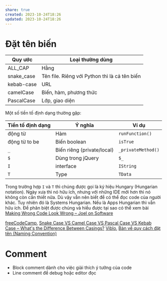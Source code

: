 ```yaml
---
share: true
created: 2023-10-24T18:26
updated: 2023-10-24T18:26
---
```

# Đặt tên biến

| Quy ước    | Loại thường dùng                              |
| ---------- | --------------------------------------------- |
| ALL_CAP    | Hằng                                          |
| snake_case | Tên file. Riêng với Python thì là cả tên biến |
| kebab-case | URL                                           |
| camelCase  | Biến, hàm, phương thức                        |
| PascalCase | Lớp, giao diện                                |

Một số tiền tố định dạng thường gặp:

| Tiền tố định dạng | Ý nghĩa                    | Ví dụ              |
| ----------------- | -------------------------- | ------------------ |
| động từ           | Hàm                        | `runFunction()`    |
| động từ to be     | Biến boolean               | `isTrue`           |
| `_`               | Biến riêng (private/local) | `_privateMethod()` |
| `$`               | Dùng trong jQuery          | `$_`               |
| `I`               | interface                  | `IString`          |
| `T`               | Type                       | `TData`            |

Trong trường hợp `I` và `T` thì chúng được gọi là ký hiệu Hungary (Hungarian notation). Ngày xưa thì nó hữu ích, nhưng với những IDE mới hơn thì nó không còn cần thiết nữa. Dù vậy vẫn nên biết để có thể đọc code của người khác. Tuy nhiên đó là Systems Hungarian. Nếu là Apps Hungarian thì vẫn hữu ích. Để phân biệt được chúng và hiểu được tại sao có thể xem bài [Making Wrong Code Look Wrong – Joel on Software](https://www.joelonsoftware.com/2005/05/11/making-wrong-code-look-wrong/)

[freeCodeCamp](../../%E2%9A%A1Hi%E1%BB%83u%20bi%E1%BA%BFt%20s%C3%A2u/%CE%9E%20Ngu%E1%BB%93n/freeCodeCamp.md#), [Snake Case VS Camel Case VS Pascal Case VS Kebab Case – What's the Difference Between Casings?](https://www.freecodecamp.org/news/snake-case-vs-camel-case-vs-pascal-case-vs-kebab-case-whats-the-difference/)
[Viblo](../../%E2%9A%A1Hi%E1%BB%83u%20bi%E1%BA%BFt%20s%C3%A2u/%CE%9E%20Ngu%E1%BB%93n/Viblo.md#), [Bàn về quy cách đặt tên (Naming Convention)](https://viblo.asia/p/ban-ve-quy-cach-dat-ten-naming-convention-3P0lPyem5ox)
# Comment
- Block comment dành cho việc giải thích ý tưởng của code
- Line comment để debug hoặc editor đọc